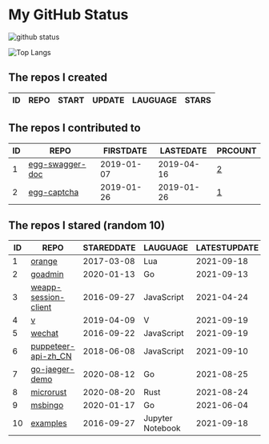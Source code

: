 # My GitHub Status

<img src="https://github-readme-stats-1.yihong0618.vercel.app/api?username=jc-lathander&show_icons=true&&&hide_title=true&count_private=true" alt="github status" />

![Top Langs](https://github-readme-stats-1.yihong0618.vercel.app/api/top-langs/?username=jc-lathander&layout=compact)

<!--START_SECTION:my_github-->
## The repos I created
| ID | REPO | START | UPDATE | LAUGUAGE | STARS |
|----|------|-------|--------|----------|-------|

## The repos I contributed to
| ID |                                REPO                                | FIRSTDATE  | LASTEDATE  |                                          PRCOUNT                                           |
|----|--------------------------------------------------------------------|------------|------------|--------------------------------------------------------------------------------------------|
|  1 | [egg-swagger-doc](https://github.com/Yanshijie-EL/egg-swagger-doc) | 2019-01-07 | 2019-04-16 | [2](https://github.com/Yanshijie-EL/egg-swagger-doc/pulls?q=is%3Apr+author%3Ajc-lathander) |
|  2 | [egg-captcha](https://github.com/Raoul1996/egg-captcha)            | 2019-01-26 | 2019-01-26 | [1](https://github.com/Raoul1996/egg-captcha/pulls?q=is%3Apr+author%3Ajc-lathander)        |

## The repos I stared (random 10)
| ID |                                  REPO                                   | STAREDDATE |     LAUGUAGE     | LATESTUPDATE |
|----|-------------------------------------------------------------------------|------------|------------------|--------------|
|  1 | [orange](https://github.com/orlabs/orange)                              | 2017-03-08 | Lua              | 2021-09-18   |
|  2 | [goadmin](https://github.com/CrazyRocks/goadmin)                        | 2020-01-13 | Go               | 2021-09-13   |
|  3 | [weapp-session-client](https://github.com/CFETeam/weapp-session-client) | 2016-09-27 | JavaScript       | 2021-04-24   |
|  4 | [v](https://github.com/vlang/v)                                         | 2019-04-09 | V                | 2021-09-19   |
|  5 | [wechat](https://github.com/node-webot/wechat)                          | 2016-09-22 | JavaScript       | 2021-09-19   |
|  6 | [puppeteer-api-zh_CN](https://github.com/zhaoqize/puppeteer-api-zh_CN)  | 2018-06-08 | JavaScript       | 2021-09-10   |
|  7 | [go-jaeger-demo](https://github.com/xinliangnote/go-jaeger-demo)        | 2020-08-12 | Go               | 2021-08-25   |
|  8 | [microrust](https://github.com/droogmic/microrust)                      | 2020-08-20 | Rust             | 2021-08-24   |
|  9 | [msbingo](https://github.com/khoad/msbingo)                             | 2020-01-17 | Go               | 2021-06-04   |
| 10 | [examples](https://github.com/elastic/examples)                         | 2016-09-27 | Jupyter Notebook | 2021-09-18   |

<!--END_SECTION:my_github-->

